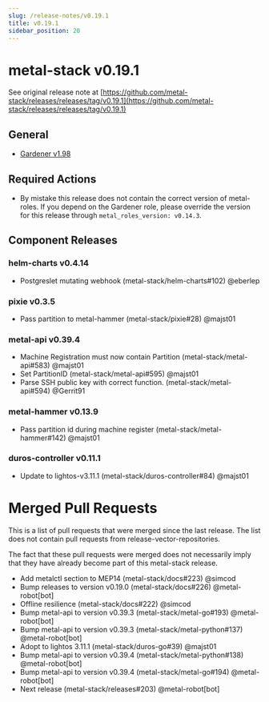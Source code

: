 ```yaml
---
slug: /release-notes/v0.19.1
title: v0.19.1
sidebar_position: 20
---
```

# metal-stack v0.19.1
See original release note at [https://github.com/metal-stack/releases/releases/tag/v0.19.1](https://github.com/metal-stack/releases/releases/tag/v0.19.1)
## General
* [Gardener v1.98](https://github.com/gardener/gardener/releases/tag/v1.98.0)
## Required Actions
* By mistake this release does not contain the correct version of metal-roles. If you depend on the Gardener role, please override the version for this release through `metal_roles_version: v0.14.3`.
## Component Releases
### helm-charts v0.4.14
* Postgreslet mutating webhook (metal-stack/helm-charts#102) @eberlep
### pixie v0.3.5
* Pass partition to metal-hammer (metal-stack/pixie#28) @majst01
### metal-api v0.39.4
* Machine Registration must now contain Partition (metal-stack/metal-api#583) @majst01
* Set PartitionID (metal-stack/metal-api#595) @majst01
* Parse SSH public key with correct function. (metal-stack/metal-api#594) @Gerrit91
### metal-hammer v0.13.9
* Pass partition id during machine register (metal-stack/metal-hammer#142) @majst01
### duros-controller v0.11.1
* Update to lightos-v3.11.1 (metal-stack/duros-controller#84) @majst01
# Merged Pull Requests
This is a list of pull requests that were merged since the last release. The list does not contain pull requests from release-vector-repositories.

The fact that these pull requests were merged does not necessarily imply that they have already become part of this metal-stack release.

* Add metalctl section to MEP14 (metal-stack/docs#223) @simcod
* Bump releases to version v0.19.0 (metal-stack/docs#226) @metal-robot[bot]
* Offline resilience (metal-stack/docs#222) @simcod
* Bump metal-api to version v0.39.3 (metal-stack/metal-go#193) @metal-robot[bot]
* Bump metal-api to version v0.39.3 (metal-stack/metal-python#137) @metal-robot[bot]
* Adopt to lightos 3.11.1 (metal-stack/duros-go#39) @majst01
* Bump metal-api to version v0.39.4 (metal-stack/metal-python#138) @metal-robot[bot]
* Bump metal-api to version v0.39.4 (metal-stack/metal-go#194) @metal-robot[bot]
* Next release (metal-stack/releases#203) @metal-robot[bot]